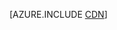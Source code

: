 <properties linkid="dev-net-common-tasks-cdn" urlDisplayName="CDN" pageTitle="How to use the Azure Content Delivery Network feature guide" metaKeywords="Azure CDN, Azure CDN, Azure blobs, Azure caching, Azure add-ons, CDN, CDN acceleration, CDN service, mainstream CDN, multi-scenario acceleration, free CDN, CDN website acceleration, website acceleration, webpage acceleration, static acceleration, download acceleration, VOD acceleration, live streaming acceleration, cloud service, storage account, cache refresh, origin, cloud acceleration, acceleration results, node, traffic, CNAME, bandwidth, internet connection speed, security chain, https acceleration, low-cost bandwidth, access acceleration, CDN cache, storage account, cloud service, website , media service, ICP record number, ICP number, ICP, cache refresh, content prefetch, log download, CDN help files, CDN technical documentation" description="Learn how to use the Azure Content Delivery Network to deliver high-bandwidth content by caching blobs and static content." metaCanonical="" services="" documentationCenter=".NET" title="" authors="" solutions="" manager="" editor="" />
<tags ms.service=""
    ms.date=""
    wacn.date="11/27/2015"
    />

[AZURE.INCLUDE [CDN](../includes/cdn.md)]

  [cdn]: ../includes/cdn.md

<!---HONumber=CDN_1201_2015-->
